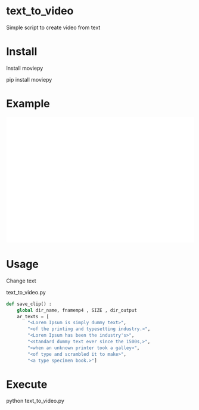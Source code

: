 # text_to_video

Simple script to create video from text 

# Install

Install moviepy

pip install moviepy

# Example

![alt text](File.gif "Example gif")

# Usage

Change text 

text_to_video.py

```PYTHON
def save_clip() :
    global dir_name, fnamemp4 , SIZE , dir_output
    ar_texts = [
        "<Lorem Ipsum is simply dummy text>",
        "<of the printing and typesetting industry.>",
        "<Lorem Ipsum has been the industry's>",
        "<standard dummy text ever since the 1500s,>",
        "<when an unknown printer took a galley>",
        "<of type and scrambled it to make>",
        "<a type specimen book.>"]
```

# Execute

python text_to_video.py
